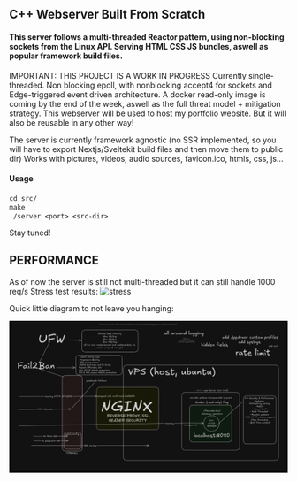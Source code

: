 ## C++ Webserver Built From Scratch

#### This server follows a multi-threaded Reactor pattern, using non-blocking sockets from the Linux API. Serving HTML CSS JS bundles, aswell as popular framework build files.
IMPORTANT: THIS PROJECT IS A WORK IN PROGRESS
Currently single-threaded.
Non blocking epoll, with nonblocking accept4 for sockets and Edge-triggered event driven architecture.
A docker read-only image is coming by the end of the week, aswell as the full threat model + mitigation strategy. This webserver will be used to host my portfolio website. But it will also be reusable in any other way!

The server is currently framework agnostic (no SSR implemented, so you will have to export Nextjs/Sveltekit build files and then move them to public dir)
Works with pictures, videos, audio sources, favicon.ico, htmls, css, js...

#### Usage
```
cd src/
make
./server <port> <src-dir>
```

Stay tuned!

## PERFORMANCE
As of now the server is still not multi-threaded but it can still handle 1000 req/s
Stress test results:
![stress](assets/stresstest.gif)


Quick little diagram to not leave you hanging:

![VPS setup diagram](assets/diagram.png)
